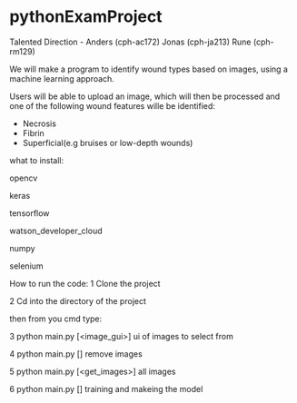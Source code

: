 # pythonExamProject
Talented Direction - Anders (cph-ac172) Jonas (cph-ja213) Rune (cph-rm129)


We will make a program to identify wound types based on images, using a machine learning approach.

Users will be able to upload an image, which will then be processed and one of the following wound features wille be identified: 

- Necrosis
- Fibrin
- Superficial(e.g bruises or low-depth wounds)


what to install:

opencv

keras

tensorflow

watson_developer_cloud

numpy

selenium

How to run the code:
1 Clone the project

2 Cd into the directory of the project

then from you cmd type:

3 python main.py [<image_gui>] ui of images to select from 

4  python main.py [<cleanup>] remove images
  
5  python main.py [<get_images>] all images

6 python main.py [<training>] training and makeing the model



